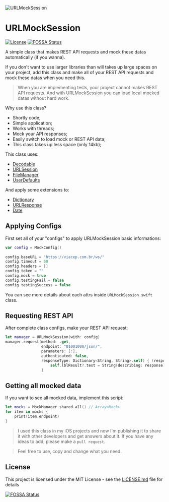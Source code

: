 
![URLMockSession](http://albertolourenco.com.br/github/URLMockSession.png)

# URLMockSession

[![License](http://img.shields.io/:license-mit-blue.svg?style=flat)](http://badges.mit-license.org)
[![FOSSA Status](https://app.fossa.com/api/projects/git%2Bgithub.com%2FAlbertoLourenco%2FURLMockSession.svg?type=shield)](https://app.fossa.com/projects/git%2Bgithub.com%2FAlbertoLourenco%2FURLMockSession?ref=badge_shield)

A simple class that makes REST API requests and mock these datas automatically (if you wanna).

If you don't want to use larger libraries than will takes up large spaces on your project, add this class and make all of your REST API requests and mock these datas when you need this.

> When you are implementing tests, your project cannot makes REST API requests. And with URLMockSession you can load local mocked datas without hard work.

Why use this class?

* Shortly code;
* Simple application;
* Works with threads;
* Mock your API responses;
* Easily switch to load mock or REST API data;
* This class takes up less space (only 14kb);

This class uses:

* [Decodable](https://developer.apple.com/documentation/swift/decodable)
* [URLSession](https://developer.apple.com/documentation/foundation/urlsession)
* [FileManager](https://developer.apple.com/documentation/foundation/filemanager)
* [UserDefaults](https://developer.apple.com/documentation/foundation/userdefaults)

And apply some extensions to:

* [Dictionary](https://developer.apple.com/documentation/swift/dictionary)
* [URLResponse](https://developer.apple.com/documentation/foundation/urlresponse)
* [Date](https://developer.apple.com/documentation/foundation/date)

## Applying Configs

First set all of your "configs" to apply URLMockSession basic informations:

```swift
var config = MockConfig()
        
config.baseURL = "https://viacep.com.br/ws/"
config.timeout = 60
config.headers = []
config.token = ""
config.mock = true
config.testingFail = false
config.testingSuccess = false
```

You can see more details about each attrs inside `URLMockSession.swift` class.

## Requesting REST API

After complete class configs, make your REST API request:

```swift
let manager = URLMockSession(with: config)
manager.request(method: .get,
                endpoint: "01001000/json/",
                parameters: [:],
                authenticated: false,
                responseType: Dictionary<String, String>.self) { (response, code) in
                    self.lblResult?.text = String(describing: response)
                }
```

## Getting all mocked data

If you want to see all mocked data, implement this script:

```swift
let mocks = MockManager.shared.all() // Array<Mock>
for item in mocks {
    print(item.endpoint)
}
```

> I used this class in my iOS projects and now I'm publishing it to share it with other developers and get answers about it. If you have any ideas to add, please make a `pull request`.

> Feel free to use, copy and change what you need.

## License

This project is licensed under the MIT License - see the [LICENSE.md](LICENSE.md) file for details

[![FOSSA Status](https://app.fossa.com/api/projects/git%2Bgithub.com%2FAlbertoLourenco%2FURLMockSession.svg?type=large)](https://app.fossa.com/projects/git%2Bgithub.com%2FAlbertoLourenco%2FURLMockSession?ref=badge_large)

